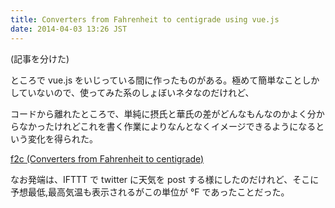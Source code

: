 ```yaml
---
title: Converters from Fahrenheit to centigrade using vue.js
date: 2014-04-03 13:26 JST
---
```


(記事を分けた)

ところで vue.js をいじっている間に作ったものがある。極めて簡単なことしかしていないので、使ってみた系のしょぼいネタなのだけれど、

コードから離れたところで、単純に摂氏と華氏の差がどんなもんなのかよく分からなかったけれどこれを書く作業によりなんとなくイメージできるようになるという変化を得られた。

[f2c (Converters from Fahrenheit to centigrade)](http://284km.github.io/f2c/)

なお発端は、IFTTT で twitter に天気を post する様にしたのだけれど、そこに予想最低,最高気温も表示されるがこの単位が °F であったことだった。

